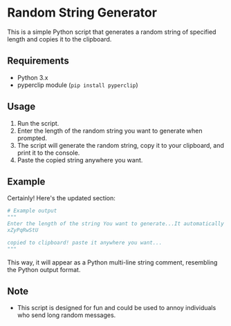 # Random String Generator

This is a simple Python script that generates a random string of specified length and copies it to the clipboard.

## Requirements

- Python 3.x
- pyperclip module (`pip install pyperclip`)

## Usage

1. Run the script.
2. Enter the length of the random string you want to generate when prompted.
3. The script will generate the random string, copy it to your clipboard, and print it to the console.
4. Paste the copied string anywhere you want.

## Example

Certainly! Here's the updated section:

```python
# Example output
"""
Enter the length of the string You want to generate...It automatically copied -> 10
xZyPqRwStU

copied to clipboard! paste it anywhere you want...
"""
```

This way, it will appear as a Python multi-line string comment, resembling the Python output format.

## Note

- This script is designed for fun and could be used to annoy individuals who send long random messages.
